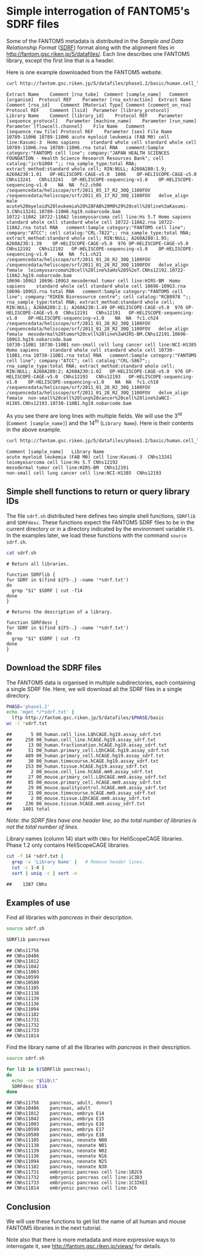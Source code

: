 


Simple interrogation of FANTOM5's SDRF files
============================================

Some of the FANTOM5 metadata is distributed in the _Sample and Data
Relationship Format_ ([SDRF](https://en.wikipedia.org/wiki/SDRF)) format along
with the alignment files in <http://fantom.gsc.riken.jp/5/datafiles/>.  Each
line describes one FANTOM5 library, except the first line that is a header.

Here is one example downloaded from the FANTOM5 website.


```sh
curl http://fantom.gsc.riken.jp/5/datafiles/phase1.2/basic/human.cell_line.LQhCAGE/00_human.cell_line.LQhCAGE.hg19.assay_sdrf.txt
```

```
Extract Name	Comment [rna_tube]	Comment [sample_name]	Comment [organism]	Protocol REF	Parameter [rna_extraction]	Extract Name	Comment [rna_id]	Comment [Material Type]	Comment [comment_on_rna]	Protocol REF	Comment [lsid]	Parameter [library_protocol]	Library Name	Comment [library_id]	Protocol REF	Parameter [sequence_protocol]	Parameter [machine_name]	Parameter [run_name]	Parameter [flowcell.channel]	File Name	Comment [sequence_raw_file]	Protocol REF	Parameter [sex]	File Name
10789-110H6	10789-110H6	acute myeloid leukemia (FAB M0) cell line:Kasumi-3	Homo sapiens	standard whole cell	standard whole cell	10789-110H6.rna	10789-110H6.rna	total RNA	comment:Sample category:"FANTOM5 cell line"; company:"JAPAN HEALTH SCIENCES FOUNDATION - Health Science Research Resources Bank"; cell catalog:"jcrb1004 ";; rna_sample_type:total RNA; extract_method:standard whole cell; RIN:NULL; A260A280:1.9; A260A230:1.01	OP-HELISCOPE-CAGE-v5.0	1006	OP-HELISCOPE-CAGE-v5.0	CNhs13241	CNhs13241	OP-HELISCOPE-sequencing-v1.0	OP-HELISCOPE-sequencing-v1.0	NA	NA	fc2.ch06	/sequencedata/heliscope/srf/2011_05_17_R2_30Q_1100FOV	/sequencedata/heliscope/srf/2011_05_17_R2_30Q_1100FOV	delve_align	male	acute%20myeloid%20leukemia%20%28FAB%20M0%29%20cell%20line%3aKasumi-3.CNhs13241.10789-110H6.hg19.nobarcode.bam
10722-110A2	10722-110A2	leiomyosarcoma cell line:Hs 5.T	Homo sapiens	standard whole cell	standard whole cell	10722-110A2.rna	10722-110A2.rna	total RNA	comment:Sample category:"FANTOM5 cell line"; company:"ATCC"; cell catalog:"CRL-7822";; rna_sample_type:total RNA; extract_method:standard whole cell; RIN:NULL; A260A280:1.95; A260A230:1.39	OP-HELISCOPE-CAGE-v5.0	976	OP-HELISCOPE-CAGE-v5.0	CNhs12192	CNhs12192	OP-HELISCOPE-sequencing-v1.0	OP-HELISCOPE-sequencing-v1.0	NA	NA	fc1.ch21	/sequencedata/heliscope/srf/2011_01_28_R2_30Q_1100FOV	/sequencedata/heliscope/srf/2011_01_28_R2_30Q_1100FOV	delve_align	female	leiomyosarcoma%20cell%20line%3aHs%205%2eT.CNhs12192.10722-110A2.hg19.nobarcode.bam
10696-109G3	10696-109G3	mesodermal tumor cell line:HIRS-BM	Homo sapiens	standard whole cell	standard whole cell	10696-109G3.rna	10696-109G3.rna	total RNA	comment:Sample category:"FANTOM5 cell line"; company:"RIKEN Bioresource centre"; cell catalog:"RCB0978 ";; rna_sample_type:total RNA; extract_method:standard whole cell; RIN:NULL; A260A280:2.1; A260A230:1.49	OP-HELISCOPE-CAGE-v5.0	976	OP-HELISCOPE-CAGE-v5.0	CNhs12191	CNhs12191	OP-HELISCOPE-sequencing-v1.0	OP-HELISCOPE-sequencing-v1.0	NA	NA	fc1.ch24	/sequencedata/heliscope/srf/2011_01_28_R2_30Q_1100FOV	/sequencedata/heliscope/srf/2011_01_28_R2_30Q_1100FOV	delve_align	female	mesodermal%20tumor%20cell%20line%3aHIRS-BM.CNhs12191.10696-109G3.hg19.nobarcode.bam
10730-110B1	10730-110B1	non-small cell lung cancer cell line:NCI-H1385	Homo sapiens	standard whole cell	standard whole cell	10730-110B1.rna	10730-110B1.rna	total RNA	comment:Sample category:"FANTOM5 cell line"; company:"ATCC"; cell catalog:"CRL-5867";; rna_sample_type:total RNA; extract_method:standard whole cell; RIN:NULL; A260A280:2; A260A230:1.02	OP-HELISCOPE-CAGE-v5.0	976	OP-HELISCOPE-CAGE-v5.0	CNhs12193	CNhs12193	OP-HELISCOPE-sequencing-v1.0	OP-HELISCOPE-sequencing-v1.0	NA	NA	fc1.ch18	/sequencedata/heliscope/srf/2011_01_28_R2_30Q_1100FOV	/sequencedata/heliscope/srf/2011_01_28_R2_30Q_1100FOV	delve_align	female	non-small%20cell%20lung%20cancer%20cell%20line%3aNCI-H1385.CNhs12193.10730-110B1.hg19.nobarcode.bam
```


As you see there are long lines with multiple fields.  We will use the
3<sup>rd</sup> (`Comment [sample_name]`) and the 14<sup>th</sup> (`Library
Name`).  Here is their contents in the above example.


```sh
curl http://fantom.gsc.riken.jp/5/datafiles/phase1.2/basic/human.cell_line.LQhCAGE/00_human.cell_line.LQhCAGE.hg19.assay_sdrf.txt | cut -f 3,14
```

```
Comment [sample_name]	Library Name
acute myeloid leukemia (FAB M0) cell line:Kasumi-3	CNhs13241
leiomyosarcoma cell line:Hs 5.T	CNhs12192
mesodermal tumor cell line:HIRS-BM	CNhs12191
non-small cell lung cancer cell line:NCI-H1385	CNhs12193
```


Simple shell functions to return or query library IDs
-----------------------------------------------------

The file `sdrf.sh` distributed here defines two simple shell functions,
`SDRFlib` and `SDRFdesc`.  These functions expect the FANTOM5 SDRF files to be
in the current directory or in a directory indicated by the environment
variable `F5`.  In the examples later, we load these functions with the command
`source sdrf.sh`.


```sh
cat sdrf.sh
```

```
# Return all libraries.

function SDRFlib {
for SDRF in $(find ${F5-.} -name '*sdrf.txt')
do
  grep "$1" $SDRF | cut -f14
done
}

# Returns the description of a library.

function SDRFdesc {
for SDRF in $(find ${F5-.} -name '*sdrf.txt')
do
  grep "$1" $SDRF | cut -f3
done
}
```


Download the SDRF files
-----------------------

The FANTOM5 data is organised in multiple subdirectories, each containing a
single SDRF file.  Here, we will download all the SDRF files in a single
directory.


```sh
PHASE='phase1.2'
echo 'mget */*sdrf.txt' |
  lftp http://fantom.gsc.riken.jp/5/datafiles/$PHASE/basic
wc -l *sdrf.txt
```

```
##       5 00_human.cell_line.LQhCAGE.hg19.assay_sdrf.txt
##     258 00_human.cell_line.hCAGE.hg19.assay_sdrf.txt
##      13 00_human.fractionation.hCAGE.hg19.assay_sdrf.txt
##      51 00_human.primary_cell.LQhCAGE.hg19.assay_sdrf.txt
##     489 00_human.primary_cell.hCAGE.hg19.assay_sdrf.txt
##      30 00_human.timecourse.hCAGE.hg19.assay_sdrf.txt
##     153 00_human.tissue.hCAGE.hg19.assay_sdrf.txt
##       2 00_mouse.cell_line.hCAGE.mm9.assay_sdrf.txt
##      27 00_mouse.primary_cell.LQhCAGE.mm9.assay_sdrf.txt
##      85 00_mouse.primary_cell.hCAGE.mm9.assay_sdrf.txt
##      29 00_mouse.qualitycontrol.hCAGE.mm9.assay_sdrf.txt
##      21 00_mouse.timecourse.hCAGE.mm9.assay_sdrf.txt
##       2 00_mouse.tissue.LQhCAGE.mm9.assay_sdrf.txt
##     236 00_mouse.tissue.hCAGE.mm9.assay_sdrf.txt
##    1401 total
```


_Note: the SDRF files have one header line, so the total number of libraries is
not the total number of lines._

Library names (column 14) start with `CNhs` for HeliScopeCAGE libraries.  Phase
1.2 only contains HeliScopeCAGE libraries.


```sh
cut -f 14 *sdrf.txt |
  grep -v 'Library Name' |   # Remove header lines.
  cut -c 1-4 |
  sort | uniq -c | sort -n
```

```
##    1387 CNhs
```


Examples of use
---------------

Find all libraries with _pancreas_ in their description.


```bash
source sdrf.sh

SDRFlib pancreas
```

```
## CNhs11756
## CNhs10486
## CNhs11012
## CNhs11042
## CNhs11003
## CNhs10599
## CNhs10580
## CNhs11105
## CNhs11138
## CNhs11139
## CNhs11136
## CNhs11094
## CNhs11182
## CNhs11731
## CNhs11732
## CNhs11733
## CNhs11814
```


Find the library name of all the libraries with _pancreas_ in their
description.


```bash
source sdrf.sh

for lib in $(SDRFlib pancreas);
do
  echo -ne "$lib\t"
  SDRFdesc $lib
done
```

```
## CNhs11756	pancreas, adult, donor1
## CNhs10486	pancreas, adult
## CNhs11012	pancreas, embryo E14
## CNhs11042	pancreas, embryo E15
## CNhs11003	pancreas, embryo E16
## CNhs10599	pancreas, embryo E17
## CNhs10580	pancreas, embryo E18
## CNhs11105	pancreas, neonate N00
## CNhs11138	pancreas, neonate N01
## CNhs11139	pancreas, neonate N02
## CNhs11136	pancreas, neonate N16
## CNhs11094	pancreas, neonate N25
## CNhs11182	pancreas, neonate N30
## CNhs11731	embryonic pancreas cell line:1B2C6
## CNhs11732	embryonic pancreas cell line:1C3D3
## CNhs11733	embryonic pancreas cell line:1C3IKEI
## CNhs11814	embryonic pancreas cell line:2C6
```


Conclusion
----------

We will use these functions to get list the name of all human and mouse FANTOM5
libraries in the next tutorial.

Note also that there is more metadata and more expressive ways to interrogate
it, see <http://fantom.gsc.riken.jp/views/> for details.
